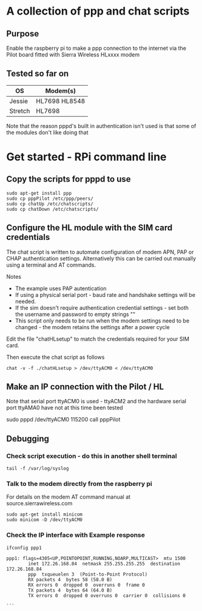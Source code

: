 # A collection of ppp and chat scripts

## Purpose
Enable the raspberry pi to make a ppp connection to the internet via the Pilot board fitted with 
Sierra Wireless HLxxxx modem

## Tested so far on

| OS | Modem(s) |
| --- | --- |
| Jessie | HL7698 HL8548 |
| Stretch | HL7698 |




Note that the reason pppd's built in authentication isn't used is that some of the modules don't like doing that

# Get started - RPi command line

## Copy the scripts for pppd to use
```
sudo apt-get install ppp
sudo cp pppPilot /etc/ppp/peers/
sudo cp chatUp /etc/chatscripts/
sudo cp chatDown /etc/chatscripts/
```
## Configure the HL module with the SIM card credentials
The chat script is written to automate configuration of modem APN, PAP or CHAP authentication settings. Alternatively this can be carried out manually using a terminal and AT commands.

Notes 
-    The example uses PAP autentication
-    If using a physical serial port - baud rate and handshake settings will be needed. 
-    If the sim doesn't require authentication credential settings - set both the username and password to empty strings ""
-    This script only needs to be run when the modem settings need to be changed - the modem retains the settings after a power cycle

Edit the file "chatHLsetup" to match the credentials required for your SIM card. 

Then execute the chat script as follows 
```
chat -v -f ./chatHLsetup > /dev/ttyACM0 < /dev/ttyACM0
```

## Make an IP connection with the Pilot / HL
Note that serial port ttyACM0 is used 
	- ttyACM2 and the hardware serial port ttyAMA0 have not at this time been tested

sudo pppd  /dev/ttyACM0 115200 call pppPilot


## Debugging
### Check script execution - do this in another shell terminal
```
tail -f /var/log/syslog
```

### Talk to the modem directly from the raspberry pi
For details on the modem AT command manual at source.sierrawireless.com
```
sudo apt-get install minicom
sudo minicom -D /dev/ttyACM0
```

### Check the IP interface with **Example response**
````
ifconfig ppp1

ppp1: flags=4305<UP,POINTOPOINT,RUNNING,NOARP,MULTICAST>  mtu 1500
        inet 172.26.168.84  netmask 255.255.255.255  destination 172.26.168.84
        ppp  txqueuelen 3  (Point-to-Point Protocol)
        RX packets 4  bytes 58 (58.0 B)
        RX errors 0  dropped 0  overruns 0  frame 0
        TX packets 4  bytes 64 (64.0 B)
        TX errors 0  dropped 0 overruns 0  carrier 0  collisions 0

```
